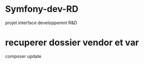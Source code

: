 # Symfony-dev-RD
projet interface developpemnt R&amp;D

# recuperer dossier vendor et var
composer update
